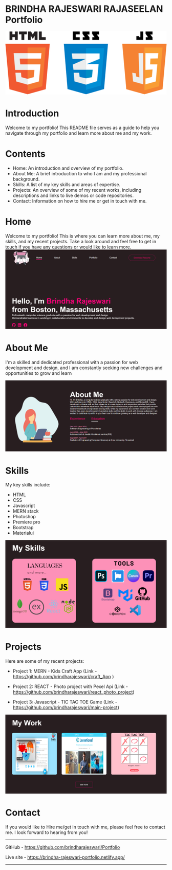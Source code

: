 # BRINDHA RAJESWARI RAJASEELAN Portfolio
![js](/images/html-css-javascript-png.png)

# Introduction
Welcome to my portfolio! This README file serves as a guide to help you navigate through my portfolio and learn more about me and my work.

# Contents
- Home: An introduction and overview of my portfolio.
- About Me: A brief introduction to who I am and my professional background.
- Skills: A list of my key skills and areas of expertise.
- Projects: An overview of some of my recent works, including descriptions and links to live demos or code repositories.
- Contact: Information on how to hire me or get in touch with me.

# Home
Welcome to my portfolio! This is where you can learn more about me, my skills, and my recent projects. Take a look around and feel free to get in touch if you have any questions or would like to learn more.
![home](/images/home.png)

# About Me
I'm a skilled and dedicated professional with a passion for web development and design, and I am constantly seeking new challenges and opportunities to grow and learn

![about](/images/about.png)

# Skills
My key skills include:

- HTML
- CSS
- Javascript
- MERN stack
- Photoshop
- Premiere pro
- Bootstrap
- Materialui

![skills](/images/skills.png)

# Projects
Here are some of my recent projects:

- Project 1: MERN - Kids Craft App (Link - https://github.com/brindharajeswari/craft_App )

- Project 2: REACT - Photo project with Pexel Api (Link - https://github.com/brindharajeswari/react_photo_project)

- Project 3: Javascript - TIC TAC TOE Game (Link - https://github.com/brindharajeswari/main-project)

![works](/images/proj.png)

# Contact
If you would like to Hire me/get in touch with me, please feel free to contact me. I look forward to hearing from you!


------------------------------------------------------------------------

GitHub - https://github.com/brindharajeswari/Portfolio

Live site - https://brindha-rajeswari-portfolio.netlify.app/

--------------------------------------------------------------------------
